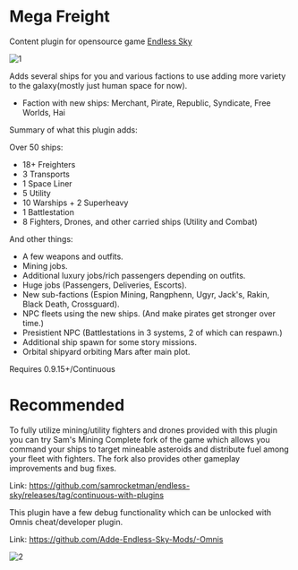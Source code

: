 # Mega Freight
 Content plugin for opensource game [Endless Sky](https://github.com/endless-sky/endless-sky)

![1](https://user-images.githubusercontent.com/19187937/176770486-96d0ba66-0464-4557-ab3b-ef5c43d44505.PNG)

Adds several ships for you and various factions to use adding more variety to the galaxy(mostly just human space for now).
* Faction with new ships: Merchant, Pirate, Republic, Syndicate, Free Worlds, Hai

Summary of what this plugin adds:

Over 50 ships:
* 18+ Freighters
* 3 Transports
* 1 Space Liner
* 5 Utility
* 10 Warships + 2 Superheavy
* 1 Battlestation
* 8 Fighters, Drones, and other carried ships (Utility and Combat)

And other things:
* A few weapons and outfits. 
* Mining jobs.
* Additional luxury jobs/rich passengers depending on outfits.
* Huge jobs (Passengers, Deliveries, Escorts).
* New sub-factions (Espion Mining, Rangphenn, Ugyr, Jack's, Rakin, Black Death, Crossguard).
* NPC fleets using the new ships. (And make pirates get stronger over time.)
* Presistient NPC (Battlestations in 3 systems, 2 of which can respawn.)
* Additional ship spawn for some story missions.
* Orbital shipyard orbiting Mars after main plot.

Requires 0.9.15+/Continuous

# Recommended 

To fully utilize mining/utility fighters and drones provided with this plugin you can try Sam's Mining Complete fork of the game which allows you command your ships to target mineable asteroids and distribute fuel among your fleet with fighters. The fork also provides other gameplay improvements and bug fixes.

Link: https://github.com/samrocketman/endless-sky/releases/tag/continuous-with-plugins

This plugin have a few debug functionality which can be unlocked with Omnis cheat/developer plugin.

Link: https://github.com/Adde-Endless-Sky-Mods/-Omnis

![2](https://user-images.githubusercontent.com/19187937/176770705-7a44249e-8a44-42a1-8692-e3da8afa46e7.PNG)
